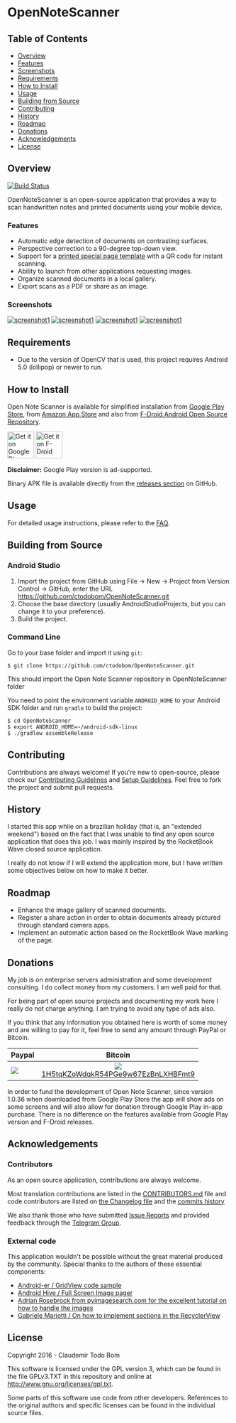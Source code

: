 OpenNoteScanner
===============
## Table of Contents
- [Overview](#overview)
- [Features](#features)
- [Screenshots](#screenshots)
- [Requirements](#requirements)
- [How to Install](#how-to-install)
- [Usage](#usage)
- [Building from Source](#building-from-source)
- [Contributing](#contributing)
- [History](#history)
- [Roadmap](#roadmap)
- [Donations](#donations)
- [Acknowledgements](#acknowledgements)
- [License](#license)

Overview
-----
[![Build Status](https://travis-ci.org/ctodobom/OpenNoteScanner.svg)](https://travis-ci.org/ctodobom/OpenNoteScanner)

OpenNoteScanner is an open-source application that provides a way to scan handwritten notes and printed documents using your mobile device.

### Features

* Automatic edge detection of documents on contrasting surfaces.
* Perspective correction to a 90-degree top-down view.
* Support for a [printed special page template](https://github.com/ctodobom/OpenNoteScanner/raw/master/Page%20Templates/A4%20with%202%20pages.pdf) with a QR code for instant scanning.
* Ability to launch from other applications requesting images.
* Organize scanned documents in a local gallery.
* Export scans as a PDF or share as an image.

### Screenshots

[![screenshot1](http://i.imgur.com/1MDisD3m.jpg)](http://imgur.com/a/ypytF/embed#0)
[![screenshot1](http://i.imgur.com/ksvmOlym.png)](http://imgur.com/a/ypytF/embed#3)
[![screenshot1](http://i.imgur.com/Ayy8GGgm.jpg)](http://imgur.com/a/ypytF/embed#1)
[![screenshot1](http://i.imgur.com/tzMLas3m.jpg)](http://imgur.com/a/ypytF/embed#2)

Requirements
------------

- Due to the version of OpenCV that is used, this project requires Android 5.0 (lollipop) or newer to run.

How to Install
--------------

Open Note Scanner is available for simplified installation from [Google Play Store](https://play.google.com/store/apps/details?id=com.todobom.opennotescanner), from [Amazon App Store](http://www.amazon.com/Claudemir-Todo-Bom-Open-Scanner/dp/B01EUAU924) and also from [F-Droid Android Open Source Repository](https://f-droid.org/repository/browse/?fdid=com.todobom.opennotescanner).

[<img alt="Get it on Google Play" height="60" src="https://play.google.com/intl/en_us/badges/images/generic/en-play-badge.png" />](https://play.google.com/store/apps/details?id=com.todobom.opennotescanner&utm_source=global_co&utm_medium=prtnr&utm_content=Mar2515&utm_campaign=PartBadge&pcampaignid=MKT-Other-global-all-co-prtnr-py-PartBadge-Mar2515-1)
[<img src="https://f-droid.org/badge/get-it-on.png"
    alt="Get it on F-Droid"
    height="60"/>](https://f-droid.org/repository/browse/?fdid=com.todobom.opennotescanner)

**Disclaimer:** Google Play version is ad-supported.

Binary APK file is available directly from the [releases section](https://github.com/ctodobom/OpenNoteScanner/releases) on GitHub.

Usage
-----
For detailed usage instructions, please refer to the [FAQ](FAQ.md).

Building from Source
-------------------------

### Android Studio

1. Import the project from GitHub using File -> New -> Project from Version Control -> GitHub, enter the URL https://github.com/ctodobom/OpenNoteScanner.git
2. Choose the base directory (usually AndroidStudioProjects, but you can change it to your preference).
3. Build the project.

### Command Line

Go to your base folder and import it using ```git```:

```
$ git clone https://github.com/ctodobom/OpenNoteScanner.git
```

This should import the Open Note Scanner repository in OpenNoteScanner folder

You need to point the environment variable ```ANDROID_HOME``` to your Android SDK folder and run ```gradle``` to build the project:

```
$ cd OpenNoteScanner
$ export ANDROID_HOME=~/android-sdk-linux
$ ./gradlew assembleRelease
```

Contributing
-------------------------
Contributions are always welcome! If you're new to open-source, please check our [Contributing Guidelines](https://github.com/ctodobom/OpenNoteScanner/blob/master/CONTRIBUTING.md) and [Setup Guidelines](https://github.com/ctodobom/OpenNoteScanner/blob/master/SETUP_GUIDELINES.md). Feel free to fork the project and submit pull requests.

History
-------

I started this app while on a brazilian holiday (that is, an "extended weekend") based on the fact that I was unable to find any open source application that does this job. I was mainly inspired by the RocketBook Wave closed source application.

I really do not know if I will extend the application more, but I have written some objectives below on how to make it better.

Roadmap
-------

* Enhance the image gallery of scanned documents.
* Register a share action in order to obtain documents already pictured through standard camera apps.
* Implement an automatic action based on the RocketBook Wave marking of the page.

Donations
---------

My job is on enterprise servers administration and some development consulting. I do collect money from my customers. I am well paid for that.

For being part of open source projects and documenting my work here I really do not charge anything. I am trying to avoid any type of ads also.

If you think that any information you obtained here is worth of some money and are willing to pay for it, feel free to send any amount through PayPal or Bitcoin.

| Paypal | Bitcoin |
| ------ | ------- |
| [![](https://www.paypalobjects.com/en_US/i/btn/btn_donateCC_LG.gif)](https://www.paypal.com/cgi-bin/webscr?cmd=_s-xclick&hosted_button_id=X6XHVCPMRQEL4) |  <center> [![](http://api.qrserver.com/v1/create-qr-code/?color=000000&bgcolor=FFFFFF&data=bitcoin%3A1H5tqKZoWdqkR54PGe9w67EzBnLXHBFmt9&qzone=1&margin=0&size=200x200&ecc=L)](bitcoin:1H5tqKZoWdqkR54PGe9w67EzBnLXHBFmt9)<br />[1H5tqKZoWdqkR54PGe9w67EzBnLXHBFmt9](bitcoin:1H5tqKZoWdqkR54PGe9w67EzBnLXHBFmt9)</center> |

In order to fund the development of Open Note Scanner, since version 1.0.36 when downloaded from Google Play Store the app will show ads on some screens and will also allow for donation through Google Play in-app purchase. There is no difference on the features available from Google Play version and F-Droid releases.

Acknowledgements
------

### Contributors

As an open source application, contributions are always welcome.

Most translation contributions are listed in the [CONTRIBUTORS.md](https://github.com/ctodobom/OpenNoteScanner/blob/master/CONTRIBUTORS.md) file and code contributors are listed on [the Changelog file](https://github.com/ctodobom/OpenNoteScanner/blob/master/CHANGELOG.md) and the [commits history](https://github.com/ctodobom/OpenNoteScanner/commits)

We also thank those who have submitted [Issue Reports](https://github.com/ctodobom/OpenNoteScanner/issues) and provided feedback through the [Telegram Group](https://t.me/OpenNoteScanner).

### External code

This application wouldn't be possible without the great material produced by the community. Special thanks to the authors of these essential components:

* [Android-er / GridView code sample](http://android-er.blogspot.com.br/2012/07/gridview-loading-photos-from-sd-card.html)
* [Android Hive / Full Screen Image pager](http://www.androidhive.info/2013/09/android-fullscreen-image-slider-with-swipe-and-pinch-zoom-gestures/)
* [Adrian Rosebrock from pyimagesearch.com for the excellent tutorial on how to handle the images](http://www.pyimagesearch.com/2014/09/01/build-kick-ass-mobile-document-scanner-just-5-minutes/)
* [Gabriele Mariotti / On how to implement sections in the RecyclerView](https://gist.github.com/gabrielemariotti/e81e126227f8a4bb339c)


License
-------

Copyright 2016 - Claudemir Todo Bom

This software is licensed under the GPL version 3, which can be found in the file GPLv3.TXT in this repository and
online at http://www.gnu.org/licenses/gpl.txt.

Some parts of this software use code from other developers. References to the original authors and specific licenses can be found in the individual source files.
